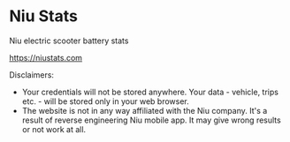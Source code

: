 # Niu Stats

Niu electric scooter battery stats

https://niustats.com

Disclaimers:
* Your credentials will not be stored anywhere. Your data - vehicle, trips etc. - will be stored only in your web browser.
* The website is not in any way affiliated with the Niu company. It's a result of reverse engineering Niu mobile app. It may give wrong results or not work at all.
